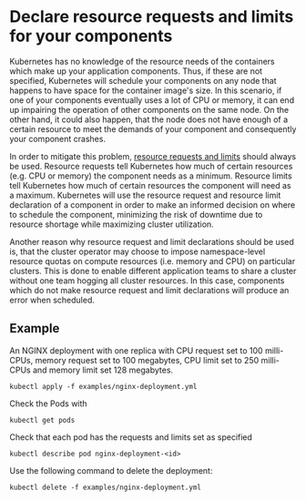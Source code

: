 # Declare resource requests and limits for your components

Kubernetes has no knowledge of the resource needs of the containers which make up your application components. Thus, if these are not specified, Kubernetes will schedule your components on any node that happens to have space for the container image's size. In this scenario, if one of your components eventually uses a lot of CPU or memory, it can end up impairing the operation of other components on the same node. On the other hand, it could also happen, that the node does not have enough of a certain resource to meet the demands of your component and consequently your component crashes.

In order to mitigate this problem, [resource requests and limits](https://kubernetes.io/docs/concepts/configuration/manage-resources-containers/) should always be used. Resource requests tell Kubernetes how much of certain resources (e.g. CPU or memory) the component needs as a minimum. Resource limits tell Kubernetes how much of certain resources the component will need as a maximum. Kubernetes will use the resource request and resource limit declaration of a component in order to make an informed decision on where to schedule the component, minimizing the risk of downtime due to resource shortage while maximizing cluster utilization.

Another reason why resource request and limit declarations should be used is, that the cluster operator may choose to impose namespace-level resource quotas on compute resources (i.e. memory and CPU) on particular clusters. This is done to enable different application teams to share a cluster without one team hogging all cluster resources. In this case, components which do not make resource request and limit declarations will produce an error when scheduled.

## Example

An NGINX deployment with one replica with CPU request set to 100 milli-CPUs, memory request set to 100 megabytes, CPU limit set to 250 milli-CPUs and memory limit set 128 megabytes.

```shell
kubectl apply -f examples/nginx-deployment.yml
```

Check the Pods with

```shell
kubectl get pods
```

Check that each pod has the requests and limits set as specified

```shell
kubectl describe pod nginx-deployment-<id>
```

Use the following command to delete the deployment:

```shell
kubectl delete -f examples/nginx-deployment.yml
```
